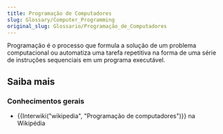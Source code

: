 ```yaml
---
title: Programação de Computadores
slug: Glossary/Computer_Programming
original_slug: Glossario/Programação_de_Computadores
---
```

Programação é o processo que formula a solução de um problema computacional ou automatiza uma tarefa repetitiva na forma de uma série de instruções sequenciais em um programa executável.

## Saiba mais

### Conhecimentos gerais

- {{Interwiki("wikipedia", "Programação de computadores")}} na Wikipédia
